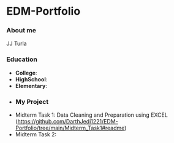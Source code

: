 # EDM-Portfolio

### About me 
JJ Turla
### Education
- **College**:
- **HighSchool**:
- **Elementary**:
- ### My Project
- Midterm Task 1:  Data Cleaning and Preparation using EXCEL (https://github.com/DarthJedi1221/EDM-Portfolio/tree/main/Midterm_Task1#readme)
- Midterm Task 2:
